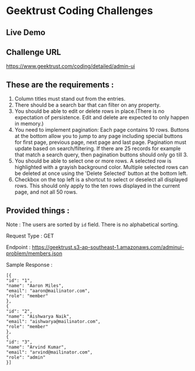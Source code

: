 # Geektrust Coding Challenges

## Live Demo

## Challenge URL

https://www.geektrust.com/coding/detailed/admin-ui

## These are the requirements :

1. Column titles must stand out from the entries.
2. There should be a search bar that can filter on any property.
3. You should be able to edit or delete rows in place.(There is no expectation of persistence. Edit and delete are expected to only happen in memory.)
4. You need to implement pagination: Each page contains 10 rows. Buttons at the bottom allow you to jump to any page including special buttons for first page, previous page, next page and last page. Pagination must update based on search/filtering. If there are 25 records for example that match a search query, then pagination buttons should only go till 3.
5. You should be able to select one or more rows. A selected row is highlighted with a grayish background color. Multiple selected rows can be deleted at once using the 'Delete Selected' button at the bottom left.
6. Checkbox on the top left is a shortcut to select or deselect all displayed rows. This should only apply to the ten rows displayed in the current page, and not all 50 rows.

## Provided things :

Note :
The users are sorted by `id` field. There is no alphabetical sorting.

Request Type :
GET

Endpoint :
https://geektrust.s3-ap-southeast-1.amazonaws.com/adminui-problem/members.json

Sample Response :

```
[{
"id": "1",
"name": "Aaron Miles",
"email": "aaron@mailinator.com",
"role": "member"
},
{
"id": "2",
"name": "Aishwarya Naik",
"email": "aishwarya@mailinator.com",
"role": "member"
},
{
"id": "3",
"name": "Arvind Kumar",
"email": "arvind@mailinator.com",
"role": "admin"
}]
```
